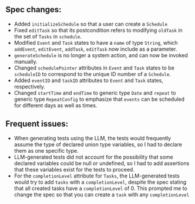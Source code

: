 
## Spec changes:
- Added `initializeSchedule` so that a user can create a `Schedule`
- Fixed `editTask` so that its postcondition refers to modifying `oldTask` in the set of `Tasks` in `schedule`.
- Modified `Event` and `Task` states to have a `name` of type `String`, which `addEvent`, `editEvent`, `addTask`, `editTask` now include as a parameter.
- `generateSchedule` is no longer a system action, and can now be invoked manually. 
- Changed `schedulePointer` attributes in `Event` and `Task` states to be `scheduleID` to correspond to the unique ID number of a `Schedule`.
- Added `eventID` and `taskID` attributes to `Event` and `Task` states, respectively.
- Changed `startTime` and `endTime` to generic type `Date` and `repeat` to generic type `RepeatConfig` to emphasize that `events` can be scheduled for different days as well as times.

## Frequent issues:
- When generating tests using the LLM, the tests would frequently assume the type of declared union type variables, so I had to declare them as one specific type.
- LLM-generated tests did not account for the possibility that some declared variables could be null or undefined, so I had to add assertions that these variables exist for the tests to proceed.
- For the `completionLevel` attribute for `Tasks`, the LLM-generated tests would try to add `tasks` with a `completionLevel`, despite the spec stating that all created tasks have a `completionLevel` of 0. This prompted me to change the spec so that you can create a `task` with any `completionLevel` 